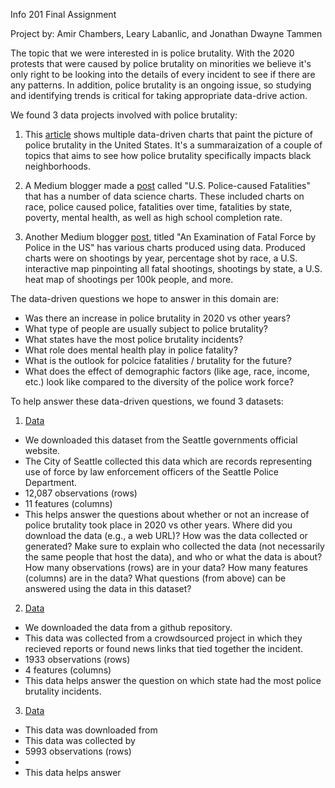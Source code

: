 Info 201 Final Assignment

Project by: Amir Chambers, Leary Labanlic, and Jonathan Dwayne Tammen

The topic that we were interested in is police brutality. With the 2020 protests that were caused by police brutality on minorities we believe it's only right to be looking into the details of every incident to see if there are any patterns. In addition, police brutality is an ongoing issue, so studying and identifying trends is critical for taking appropriate data-drive action.

We found 3 data projects involved with police brutality:

1. This [article](https://www.nature.com/articles/d41586-020-01846-z) shows multiple data-driven charts that paint the picture of police brutality in the United States. It's a summaraization of a couple of topics that aims to see how police brutality specifically impacts black neighborhoods. 

2. A Medium blogger made a [post](https://towardsdatascience.com/exploratory-data-analysis-of-u-s-police-caused-fatalities-fce47a2b7198) called "U.S. Police-caused Fatalities"  that has a number of data science charts. These included charts on race, police caused police, fatalities over time, fatalities by state, poverty, mental health, as well as high school completion rate. 

3. Another Medium blogger [post](https://towardsdatascience.com/an-examination-of-fatal-force-by-police-in-the-us-db897d97085c), titled "An Examination of Fatal Force by Police in the US" has various charts produced using data. Produced charts were on shootings by year, percentage shot by race, a U.S. interactive map pinpointing all fatal shootings, shootings by state, a U.S. heat map of shootings per 100k people, and more. 

The data-driven questions we hope to answer in this domain are:
  - Was there an increase in police brutality in 2020 vs other years?
  - What type of people are usually subject to police brutality? 
  - What states have the most police brutality incidents?  
  - What role does mental health play in police fatality? 
  - What is the outlook for polcice fatalities / brutality for the future? 
  - What does the effect of demographic factors (like age, race, income, etc.) look like compared to the diversity of the police work force?  

To help answer these data-driven questions, we found 3 datasets:

1. [Data](https://data.seattle.gov/Public-Safety/Use-Of-Force/ppi5-g2bj)
  - We downloaded this dataset from the Seattle governments official website.
  - The City of Seattle collected this data which are records representing use of force by law enforcement officers of the Seattle Police Department.
  - 12,087 observations (rows)
  - 11 features (columns)
  - This helps answer the questions about whether or not an increase of police brutality took place in 2020 vs other years.
Where did you download the data (e.g., a web URL)?
How was the data collected or generated? Make sure to explain who collected the data (not necessarily the same people that host the data), and who or what the data is about?
How many observations (rows) are in your data?
How many features (columns) are in the data?
What questions (from above) can be answered using the data in this dataset?

2. [Data](https://github.com/2020PB/police-brutality)
  - We downloaded the data from a github repository.
  - This data was collected from a crowdsourced project in which they recieved reports or found news links that tied together the incident.
  - 1933 observations (rows)
  - 4 features (columns)
  - This data helps answer the question on which state had the most police brutality incidents.

3. [Data]()
  - This data was downloaded from 
  - This data was collected by 
  - 5993 observations (rows)
  - 
  - This data helps answer 
  
  
